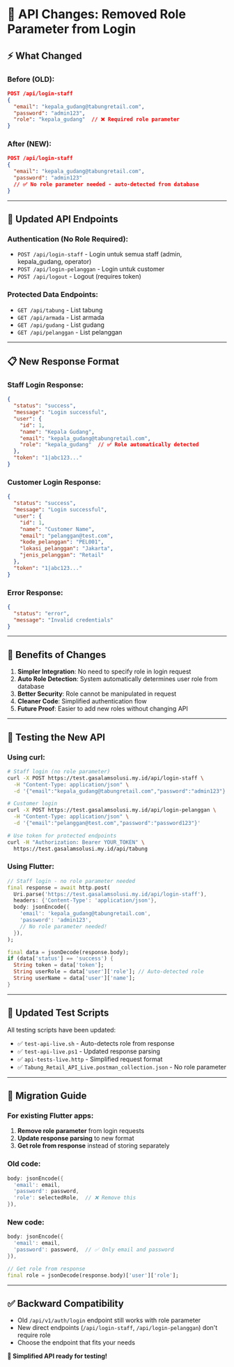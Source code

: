 # 🔄 API Changes: Removed Role Parameter from Login

## ⚡ **What Changed**

### Before (OLD):
```json
POST /api/login-staff
{
  "email": "kepala_gudang@tabungretail.com",
  "password": "admin123",
  "role": "kepala_gudang"  // ❌ Required role parameter
}
```

### After (NEW):
```json
POST /api/login-staff
{
  "email": "kepala_gudang@tabungretail.com",
  "password": "admin123"
  // ✅ No role parameter needed - auto-detected from database
}
```

---

## 🔧 **Updated API Endpoints**

### Authentication (No Role Required):
- `POST /api/login-staff` - Login untuk semua staff (admin, kepala_gudang, operator)
- `POST /api/login-pelanggan` - Login untuk customer
- `POST /api/logout` - Logout (requires token)

### Protected Data Endpoints:
- `GET /api/tabung` - List tabung
- `GET /api/armada` - List armada  
- `GET /api/gudang` - List gudang
- `GET /api/pelanggan` - List pelanggan

---

## 📋 **New Response Format**

### Staff Login Response:
```json
{
  "status": "success",
  "message": "Login successful",
  "user": {
    "id": 1,
    "name": "Kepala Gudang",
    "email": "kepala_gudang@tabungretail.com",
    "role": "kepala_gudang"  // ✅ Role automatically detected
  },
  "token": "1|abc123..."
}
```

### Customer Login Response:
```json
{
  "status": "success", 
  "message": "Login successful",
  "user": {
    "id": 1,
    "name": "Customer Name",
    "email": "pelanggan@test.com",
    "kode_pelanggan": "PEL001",
    "lokasi_pelanggan": "Jakarta",
    "jenis_pelanggan": "Retail"
  },
  "token": "1|abc123..."
}
```

### Error Response:
```json
{
  "status": "error",
  "message": "Invalid credentials"
}
```

---

## 🚀 **Benefits of Changes**

1. **Simpler Integration**: No need to specify role in login request
2. **Auto Role Detection**: System automatically determines user role from database
3. **Better Security**: Role cannot be manipulated in request
4. **Cleaner Code**: Simplified authentication flow
5. **Future Proof**: Easier to add new roles without changing API

---

## 🧪 **Testing the New API**

### Using curl:
```bash
# Staff login (no role parameter)
curl -X POST https://test.gasalamsolusi.my.id/api/login-staff \
  -H "Content-Type: application/json" \
  -d '{"email":"kepala_gudang@tabungretail.com","password":"admin123"}'

# Customer login
curl -X POST https://test.gasalamsolusi.my.id/api/login-pelanggan \
  -H "Content-Type: application/json" \
  -d '{"email":"pelanggan@test.com","password":"password123"}'

# Use token for protected endpoints
curl -H "Authorization: Bearer YOUR_TOKEN" \
  https://test.gasalamsolusi.my.id/api/tabung
```

### Using Flutter:
```dart
// Staff login - no role parameter needed
final response = await http.post(
  Uri.parse('https://test.gasalamsolusi.my.id/api/login-staff'),
  headers: {'Content-Type': 'application/json'},
  body: jsonEncode({
    'email': 'kepala_gudang@tabungretail.com',
    'password': 'admin123',
    // No role parameter needed!
  }),
);

final data = jsonDecode(response.body);
if (data['status'] == 'success') {
  String token = data['token'];
  String userRole = data['user']['role']; // Auto-detected role
  String userName = data['user']['name'];
}
```

---

## 📱 **Updated Test Scripts**

All testing scripts have been updated:
- ✅ `test-api-live.sh` - Auto-detects role from response
- ✅ `test-api-live.ps1` - Updated response parsing
- ✅ `api-tests-live.http` - Simplified request format
- ✅ `Tabung_Retail_API_Live.postman_collection.json` - No role parameter

---

## 🔄 **Migration Guide**

### For existing Flutter apps:

1. **Remove role parameter** from login requests
2. **Update response parsing** to new format
3. **Get role from response** instead of storing separately

### Old code:
```dart
body: jsonEncode({
  'email': email,
  'password': password,
  'role': selectedRole,  // ❌ Remove this
}),
```

### New code:
```dart
body: jsonEncode({
  'email': email,
  'password': password,  // ✅ Only email and password
}),

// Get role from response
final role = jsonDecode(response.body)['user']['role'];
```

---

## ✅ **Backward Compatibility**

- Old `/api/v1/auth/login` endpoint still works with role parameter
- New direct endpoints (`/api/login-staff`, `/api/login-pelanggan`) don't require role
- Choose the endpoint that fits your needs

**🎉 Simplified API ready for testing!**

